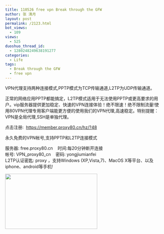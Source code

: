 ```yaml
---
title: 110526 free vpn Break through the GFW
author: 张 清月
layout: post
permalink: /2123.html
bot_views:
  - 109
views:
  - 525
duoshuo_thread_id:
  - 1280248249638191277
categories:
  - Life
tags:
  - Break through the GFW
  - free vpn
---
```

VPN代理支持两种连接模式,PPTP模式为TCP传输通道,L2TP为UDP传输通道。

正常的网络应用PPTP都能搞定，L2TP模式适用于无法使用PPTP或更高要求的用户。vip服务器提供更加稳定、快速的VPN连接体验！绝不限速！绝不限制流量!使用80VPN代理专用客户端能更方便的使用我们的VPN代理,高速稳定。特别提醒：VPN是全局代理,SSH是单独代理。

点击注册:  https://member.proxy80.cn/hz/?48

永久免费的VPN帐号,支持PPTP和L2TP连接模式

服务器: free.proxy80.cn    时间:每20分钟断开连接  
帐号: VPN\_proxy80\_cn    密码: yongjiumianfei  
L2TP认证密匙: proxy ，支持Windows (XP,Vista,7)、MacOS X等平台、以及iphone、android等手机!

[<img title="tw" src="http://www.80aj.com/wp-content/uploads/2011/05/tw-300x180.jpg" alt="" width="300" height="180" />][1]

 [1]: http://www.80aj.com/wp-content/uploads/2011/05/tw.jpg
